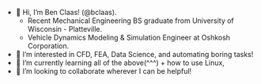 - 👋 Hi, I’m Ben Claas! (@bclaas). 
  - Recent Mechanical Engineering BS graduate from University of Wisconsin - Platteville.
  - Vehicle Dynamics Modeling & Simulation Engineer at Oshkosh Corporation.
- 👀 I’m interested in CFD, FEA, Data Science, and automating boring tasks!
- 🌱 I’m currently learning all of the above(^^^) + how to use Linux, 
- 💞️ I’m looking to collaborate wherever I can be helpful!

